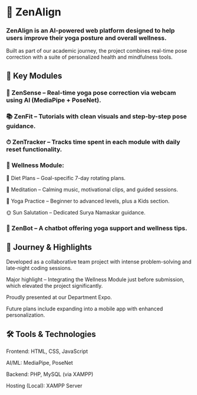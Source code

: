 # 🧘 ZenAlign

### ZenAlign is an AI-powered web platform designed to help users improve their yoga posture and overall wellness.
Built as part of our academic journey, the project combines real-time pose correction with a suite of personalized health and mindfulness tools.

## 🌟 Key Modules

### 🧍 ZenSense – Real-time yoga pose correction via webcam using AI (MediaPipe + PoseNet).

### 📚 ZenFit – Tutorials with clean visuals and step-by-step pose guidance.

### ⏱ ZenTracker – Tracks time spent in each module with daily reset functionality.

### 💚 Wellness Module:

🥗 Diet Plans – Goal-specific 7-day rotating plans.

🧘 Meditation – Calming music, motivational clips, and guided sessions.

🧎 Yoga Practice – Beginner to advanced levels, plus a Kids section.

🌞 Sun Salutation – Dedicated Surya Namaskar guidance.

### 🤖 ZenBot – A chatbot offering yoga support and wellness tips.

## 🚀 Journey & Highlights

Developed as a collaborative team project with intense problem-solving and late-night coding sessions.

Major highlight – Integrating the Wellness Module just before submission, which elevated the project significantly.

Proudly presented at our Department Expo.

Future plans include expanding into a mobile app with enhanced personalization.

## 🛠️ Tools & Technologies

Frontend: HTML, CSS, JavaScript

AI/ML: MediaPipe, PoseNet

Backend: PHP, MySQL (via XAMPP)

Hosting (Local): XAMPP Server
